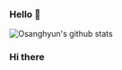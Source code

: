 ### Hello 👋
![Osanghyun's github stats](https://github-readme-stats.vercel.app/api?username=osanghyun&show_icons=true&theme=tokyonight)


### Hi there 

<!--
**osanghyun/osanghyun** is a ✨ _special_ ✨ repository because its `README.md` (this file) appears on your GitHub profile.

Here are some ideas to get you started:

- 🔭 I’m currently working on ...
- 🌱 I’m currently learning ...
- 👯 I’m looking to collaborate on ...
- 🤔 I’m looking for help with ...
- 💬 Ask me about ...
- 📫 How to reach me: ...
- 😄 Pronouns: ...
- ⚡ Fun fact: ...
-->
